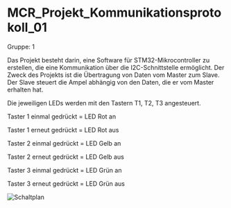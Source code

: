 # MCR_Projekt_Kommunikationsprotokoll_01

Gruppe: 1  

Das Projekt besteht darin, eine Software für STM32-Mikrocontroller zu erstellen, die eine Kommunikation über die I2C-Schnittstelle ermöglicht. 
Der Zweck des Projekts ist die Übertragung von Daten vom Master zum Slave. 
Der Slave steuert die Ampel abhängig von den Daten, die er vom Master erhalten hat.

Die jeweiligen LEDs werden mit den Tastern T1, T2, T3 angesteuert.

Taster 1 einmal gedrückt = LED Rot an 

Taster 1 erneut gedrückt = LED Rot aus

Taster 2 einmal gedrückt = LED Gelb an

Taster 2 erneut gedrückt = LED Gelb aus

Taster 3 einmal gedrückt = LED Grün an

Taster 3 erneut gedrückt = LED Grün aus




![Schaltplan](https://github.com/VanMos99/MCR_Projekt_Kommunikationsprotokolle/assets/145934046/3d6b358f-0cb3-467b-b852-f0ee8f67b92f)









